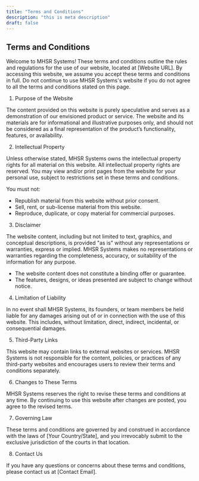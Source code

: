 ```yaml
---
title: "Terms and Conditions"
description: "this is meta description"
draft: false
---
```


## Terms and Conditions

Welcome to MHSR Systems! These terms and conditions outline the rules and regulations for the use of our website, located at [Website URL]. By accessing this website, we assume you accept these terms and conditions in full. Do not continue to use MHSR Systems's website if you do not agree to all the terms and conditions stated on this page.

1. Purpose of the Website

The content provided on this website is purely speculative and serves as a demonstration of our envisioned product or service. The website and its materials are for informational and illustrative purposes only, and should not be considered as a final representation of the product’s functionality, features, or availability.

2. Intellectual Property

Unless otherwise stated, MHSR Systems owns the intellectual property rights for all material on this website. All intellectual property rights are reserved. You may view and/or print pages from the website for your personal use, subject to restrictions set in these terms and conditions.

You must not:

- Republish material from this website without prior consent.
- Sell, rent, or sub-license material from this website.
- Reproduce, duplicate, or copy material for commercial purposes.

3. Disclaimer

The website content, including but not limited to text, graphics, and conceptual descriptions, is provided "as is" without any representations or warranties, express or implied. MHSR Systems makes no representations or warranties regarding the completeness, accuracy, or suitability of the information for any purpose.

- The website content does not constitute a binding offer or guarantee.
- The features, designs, or ideas presented are subject to change without notice.

4. Limitation of Liability

In no event shall MHSR Systems, its founders, or team members be held liable for any damages arising out of or in connection with the use of this website. This includes, without limitation, direct, indirect, incidental, or consequential damages.

5. Third-Party Links

This website may contain links to external websites or services. MHSR Systems is not responsible for the content, policies, or practices of any third-party websites and encourages users to review their terms and conditions separately.

6. Changes to These Terms

MHSR Systems reserves the right to revise these terms and conditions at any time. By continuing to use this website after changes are posted, you agree to the revised terms.

7. Governing Law

These terms and conditions are governed by and construed in accordance with the laws of [Your Country/State], and you irrevocably submit to the exclusive jurisdiction of the courts in that location.

8. Contact Us

If you have any questions or concerns about these terms and conditions, please contact us at [Contact Email].

